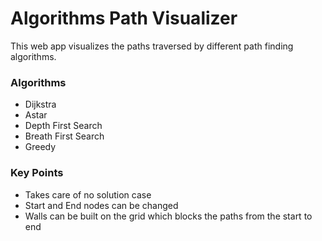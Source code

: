 # Algorithms Path Visualizer
This web app visualizes the paths traversed by different path finding algorithms.<br>

### Algorithms 
- Dijkstra
- Astar
- Depth First Search
- Breath First Search
- Greedy 

### Key Points
- Takes care of no solution case
- Start and End nodes can be changed 
- Walls can be built on the grid which blocks the paths from the start to end

